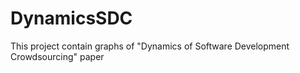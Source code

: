 # DynamicsSDC

This project contain graphs of "Dynamics of Software Development Crowdsourcing" paper
